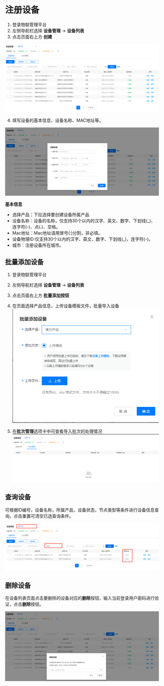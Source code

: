 # 注册设备

1. 登录物联管理平台
2. 左侧导航栏选择 **设备管理** -> **设备列表**
3. 点击页面右上方 **创建**

![管理设备](../../../../../image/IoT/IoT-Estate/Device-Manager/Manage-Device.png)

4. 填写设备的基本信息、设备名称、MAC地址等。

![注册设备](../../../../../image/IoT/IoT-Estate/Device-Manager/Create-Device.png)

**基本信息**
- 选择产品：下拉选择要创建设备所属产品
- 设备名称：设备的名称，仅支持30个以内的汉字、英文、数字、下划线(_)、连字符(-)、点(.)、空格。
- Mac地址：Mac地址请用冒号(:)分割，非必填。
- 设备物理ID:仅支持30个以内的汉字、英文、数字、下划线(_)，连字符(-)。
- 城市：注册设备所在城市。

## 批量添加设备
1. 登录物联管理平台
2. 左侧导航栏选择 **设备管理** -> **设备列表**
3. 点击页面右上方 **批量添加按钮**
4. 在页面选择产品信息，上传设备模板文件，批量导入设备
![批量添加](../../../../../image/IoT/IoT-Estate/Device-Manager/Batch-Import.png)

5. 在**批次管理**选项卡中可查看导入批次的处理情况
![查看批次](../../../../../image/IoT/IoT-Estate/Device-Manager/Batch-View.png)

 ## 查询设备

 可根据ID编号，设备名称，所属产品，设备状态，节点类型等条件进行设备信息查询。点击重置可清空已选查询条件。

![查询设备](../../../../../image/IoT/IoT-Estate/Device-Manager/Query-Device.png)


 ## 删除设备

在设备列表页面点击要删除的设备对应的**删除**按钮，输入当前登录用户密码进行验证，点击**删除**按钮。

![删除设备](../../../../../image/IoT/IoT-Estate/Device-Manager/Delete-Device.png)